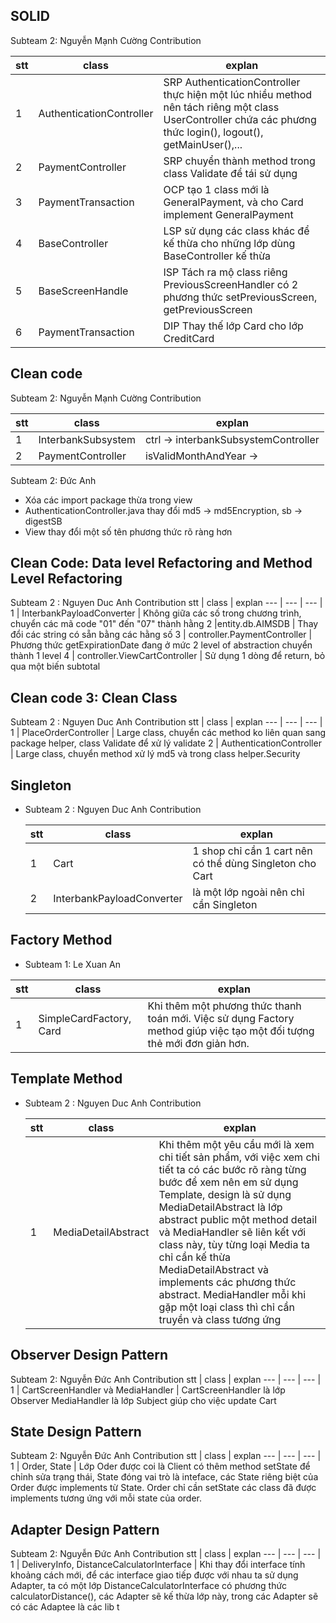 ## SOLID

Subteam 2: Nguyễn Mạnh Cường Contribution

| stt | class                    | explan                                                                                                                                                        |
| --- | ------------------------ | ------------------------------------------------------------------------------------------------------------------------------------------------------------- |
| 1   | AuthenticationController | SRP AuthenticationController thực hiện một lúc nhiều method nên tách riêng một class UserController chứa các phương thức login(), logout(), getMainUser(),... |
| 2   | PaymentController        | SRP chuyển thành method trong class Validate để tái sử dụng                                                                                                   |
| 3   | PaymentTransaction       | OCP tạo 1 class mới là GeneralPayment, và cho Card implement GeneralPayment                                                                                   |
| 4   | BaseController           | LSP sử dụng các class khác để kế thừa cho những lớp dùng BaseController kế thừa                                                                               |
| 5   | BaseScreenHandle         | ISP Tách ra mộ class riêng PreviousScreenHandler có 2 phương thức setPreviousScreen, getPreviousScreen                                                        |
| 6   | PaymentTransaction       | DIP Thay thế lớp Card cho lớp CreditCard                                                                                                                      |

## Clean code

Subteam 2: Nguyễn Mạnh Cường Contribution

| stt | class              | explan                               |
| --- | ------------------ | ------------------------------------ |
| 1   | InterbankSubsystem | ctrl -> interbankSubsystemController |
| 2   | PaymentController  | isValidMonthAndYear ->               |

Subteam 2: Đức Anh

- Xóa các import package thừa trong view
- AuthenticationController.java thay đổi md5 -> md5Encryption, sb -> digestSB
- View thay đổi một số tên phương thức rõ ràng hơn

## Clean Code: Data level Refactoring and Method Level Refactoring

Subteam 2 : Nguyen Duc Anh Contribution
stt | class | explan
--- | --- | --- |
1 | InterbankPayloadConverter | Không giữa các số trong chương trình, chuyển các mã code "01" đến "07" thành hằng
2 |entity.db.AIMSDB | Thay đổi các string có sẵn bằng các hằng số
3 | controller.PaymentController | Phương thức getExpirationDate đang ở mức 2 level of abstraction chuyển thành 1 level
4 | controller.ViewCartController | Sử dụng 1 dòng để return, bỏ qua một biến subtotal

## Clean code 3: Clean Class

Subteam 2 : Nguyen Duc Anh Contribution
stt | class | explan
--- | --- | --- |
1 | PlaceOrderController | Large class, chuyển các method ko liên quan sang package helper, class Validate để xử lý validate
2 | AuthenticationController | Large class, chuyển method xử lý md5 và trong class helper.Security

## Singleton

- Subteam 2 : Nguyen Duc Anh Contribution

  | stt | class                     | explan                                                   |
  | --- | ------------------------- | -------------------------------------------------------- |
  | 1   | Cart                      | 1 shop chỉ cần 1 cart nên có thể dùng Singleton cho Cart |
  | 2   | InterbankPayloadConverter | là một lớp ngoài nên chỉ cần Singleton                   |

## Factory Method

- Subteam 1: Le Xuan An

| stt | class                   | explan                                                                                                                 |
| --- | ----------------------- | ---------------------------------------------------------------------------------------------------------------------- |
| 1   | SimpleCardFactory, Card | Khi thêm một phương thức thanh toán mới. Việc sử dụng Factory method giúp việc tạo một đối tượng thẻ mới đơn giản hơn. |

## Template Method

- Subteam 2 : Nguyen Duc Anh Contribution

  | stt | class               | explan                                                                                                                                                                                                                                                                                                                                                                                                                                               |
  | --- | ------------------- | ---------------------------------------------------------------------------------------------------------------------------------------------------------------------------------------------------------------------------------------------------------------------------------------------------------------------------------------------------------------------------------------------------------------------------------------------------- |
  | 1   | MediaDetailAbstract | Khi thêm một yêu cầu mới là xem chi tiết sản phẩm, với việc xem chi tiết ta có các bước rõ ràng từng bước để xem nên em sử dụng Template, design là sử dụng MediaDetailAbstract là lớp abstract public một method detail và MediaHandler sẽ liên kết với class này, tùy từng loại Media ta chỉ cần kế thừa MediaDetailAbstract và implements các phương thức abstract. MediaHandler mỗi khi gặp một loại class thì chỉ cần truyền và class tương ứng |

## Observer Design Pattern

Subteam 2: Nguyễn Đức Anh Contribution
stt | class | explan
--- | --- | --- |
1 | CartScreenHandler và MediaHandler | CartScreenHandler là lớp Observer MediaHandler là lớp Subject giúp cho việc update Cart

## State Design Pattern

Subteam 2: Nguyễn Đức Anh Contribution
stt | class | explan
--- | --- | --- |
1 | Order, State | Lớp Oder được coi là Client có thêm method setState để chỉnh sửa trạng thái, State đóng vai trò là inteface, các State riêng biệt của Order được implements từ State. Order chỉ cần setState các class đã được implements tương ứng với mỗi state của order.

## Adapter Design Pattern

Subteam 2: Nguyễn Đức Anh Contribution
stt | class | explan
--- | --- | --- |
1 | DeliveryInfo, DistanceCalculatorInterface | Khi thay đổi interface tính khoảng cách mới, để các interface giao tiếp được với nhau ta sử dụng Adapter, ta có một lớp DistanceCalculatorInterface có phương thức calculatorDistance(), các Adapter sẽ kế thừa lớp này, trong các Adapter sẽ có các Adaptee là các lib t
